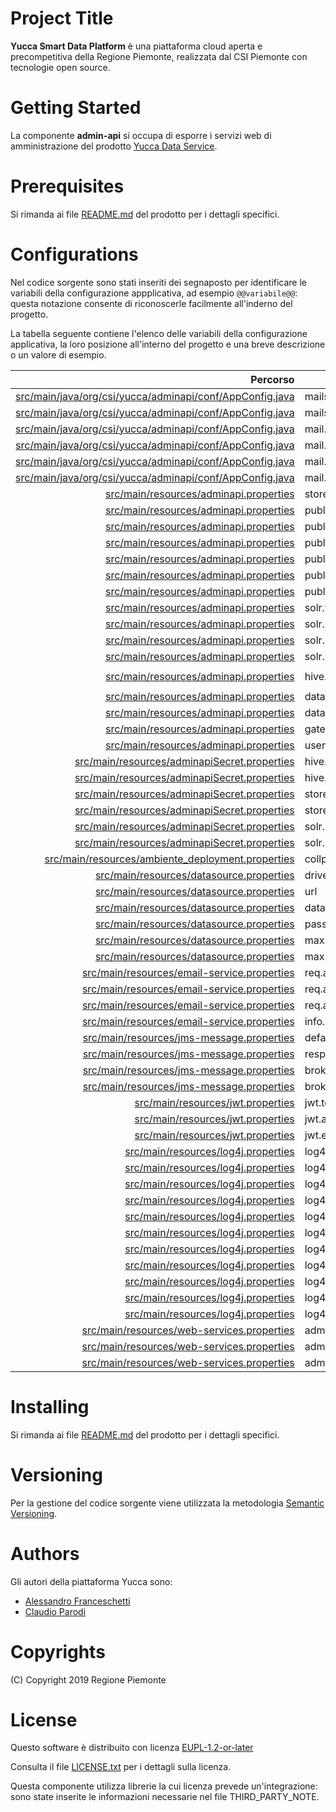 # Project Title
**Yucca Smart Data Platform** è una piattaforma cloud aperta e precompetitiva della Regione Piemonte, realizzata dal CSI Piemonte con tecnologie open source.
# Getting Started
La componente **admin-api** si occupa di esporre i servizi web di amministrazione del prodotto [Yucca Data Service](https://github.com/yucca-sdp/yucca-dataservice).
# Prerequisites
Si rimanda ai file [README.md](https://github.com/yucca-sdp/yucca-dataservice/blob/master/README.md) del prodotto per i dettagli specifici.
# Configurations
Nel codice sorgente sono stati inseriti dei segnaposto per identificare le variabili della configurazione appplicativa, ad esempio `@@variabile@@`: questa notazione consente di riconoscerle facilmente all'inderno del progetto.

La tabella seguente contiene l'elenco delle variabili della configurazione applicativa, la loro posizione all'interno del progetto e una breve descrizione o un valore di esempio.

| Percorso | Variabile | Descrizione o esempio | 
| ---: | --- | --- | 
| [src/main/java/org/csi/yucca/adminapi/conf/AppConfig.java](src/main/java/org/csi/yucca/adminapi/conf/AppConfig.java#L114) | mailsender.host |  | 
| [src/main/java/org/csi/yucca/adminapi/conf/AppConfig.java](src/main/java/org/csi/yucca/adminapi/conf/AppConfig.java#L117) | mailsender.username |  | 
| [src/main/java/org/csi/yucca/adminapi/conf/AppConfig.java](src/main/java/org/csi/yucca/adminapi/conf/AppConfig.java#L121) | mail.smtp.starttls.enable |  | 
| [src/main/java/org/csi/yucca/adminapi/conf/AppConfig.java](src/main/java/org/csi/yucca/adminapi/conf/AppConfig.java#L122) | mail.smtp.auth |  | 
| [src/main/java/org/csi/yucca/adminapi/conf/AppConfig.java](src/main/java/org/csi/yucca/adminapi/conf/AppConfig.java#L123) | mail.transport.protocol |  | 
| [src/main/java/org/csi/yucca/adminapi/conf/AppConfig.java](src/main/java/org/csi/yucca/adminapi/conf/AppConfig.java#L124) | mail.debug |  | 
| [src/main/resources/adminapi.properties](src/main/resources/adminapi.properties#L2) | store.url | `https://store.example.com/store/` | 
| [src/main/resources/adminapi.properties](src/main/resources/adminapi.properties#L5) | publisher.url | `https://publisher.example.com/publisher/` | 
| [src/main/resources/adminapi.properties](src/main/resources/adminapi.properties#L6) | publisher.consoleAddress | `https://publisher.example.com` | 
| [src/main/resources/adminapi.properties](src/main/resources/adminapi.properties#L7) | publisher.baseExposedApiUrl | `https://api.example.com:443/api/` | 
| [src/main/resources/adminapi.properties](src/main/resources/adminapi.properties#L8) | publisher.httpOk | `HTTP/1.1 200 OK` | 
| [src/main/resources/adminapi.properties](src/main/resources/adminapi.properties#L9) | publisher.responseOk | `"error" : false` | 
| [src/main/resources/adminapi.properties](src/main/resources/adminapi.properties#L10) | publisher.baseApiUrl | `http://api.example.com/api/odata/SmartDataOdataService.svc/` | 
| [src/main/resources/adminapi.properties](src/main/resources/adminapi.properties#L13) | solr.type.access | kerberos | 
| [src/main/resources/adminapi.properties](src/main/resources/adminapi.properties#L14) | solr.url | `solr1.example.com:2181,solr2.example.com:2181/solr` | 
| [src/main/resources/adminapi.properties](src/main/resources/adminapi.properties#L15) | solr.collection | sdp_metasearch | 
| [src/main/resources/adminapi.properties](src/main/resources/adminapi.properties#L16) | solr.security.domain.name | KERBEROS-SECURITY-DOMAIN | 
| [src/main/resources/adminapi.properties](src/main/resources/adminapi.properties#L19) | hive.jdbc.url | `jdbc:hive2://hive.example.com:8443/;ssl=true;?hive.server2.transport.mode=http;hive.server2.thrift.http.path=gateway/default/hive` | 
| [src/main/resources/adminapi.properties](src/main/resources/adminapi.properties#L22) | datainsert.base.url | `http://api.example.com/dataset/input/` | 
| [src/main/resources/adminapi.properties](src/main/resources/adminapi.properties#L23) | datainsert.delete.url | `http://api.example.com/insertdataapi/dataset/delete/` | 
| [src/main/resources/adminapi.properties](src/main/resources/adminapi.properties#L27) | gateway-api.base.url | `https://api.example.com/api/` | 
| [src/main/resources/adminapi.properties](src/main/resources/adminapi.properties#L30) | userportal.url | `https://userportal.example.com` | 
| [src/main/resources/adminapiSecret.properties](src/main/resources/adminapiSecret.properties#L2) | hive.jdbc.user |  | 
| [src/main/resources/adminapiSecret.properties](src/main/resources/adminapiSecret.properties#L3) | hive.jdbc.password |  | 
| [src/main/resources/adminapiSecret.properties](src/main/resources/adminapiSecret.properties#L7) | store.user |  | 
| [src/main/resources/adminapiSecret.properties](src/main/resources/adminapiSecret.properties#L8) | store.password |  | 
| [src/main/resources/adminapiSecret.properties](src/main/resources/adminapiSecret.properties#L11) | solr.username |  | 
| [src/main/resources/adminapiSecret.properties](src/main/resources/adminapiSecret.properties#L12) | solr.password |  | 
| [src/main/resources/ambiente_deployment.properties](src/main/resources/ambiente_deployment.properties#L1) | collprefix |  | 
| [src/main/resources/datasource.properties](src/main/resources/datasource.properties#L1) | driver.class.name | org.postgresql.Driver | 
| [src/main/resources/datasource.properties](src/main/resources/datasource.properties#L2) | url | `jdbc:postgresql://database.example.com:5432/DB_NAME/` | 
| [src/main/resources/datasource.properties](src/main/resources/datasource.properties#L3) | datasource.username |  | 
| [src/main/resources/datasource.properties](src/main/resources/datasource.properties#L4) | password |  | 
| [src/main/resources/datasource.properties](src/main/resources/datasource.properties#L5) | max.idle | 4 | 
| [src/main/resources/datasource.properties](src/main/resources/datasource.properties#L6) | max.active | 9 | 
| [src/main/resources/email-service.properties](src/main/resources/email-service.properties#L1) | req.action.mail-to |  | 
| [src/main/resources/email-service.properties](src/main/resources/email-service.properties#L2) | req.action.mail-from |  | 
| [src/main/resources/email-service.properties](src/main/resources/email-service.properties#L3) | req.action.mail-name |  | 
| [src/main/resources/email-service.properties](src/main/resources/email-service.properties#L4) | info.opendata.creation.mail-to |  | 
| [src/main/resources/jms-message.properties](src/main/resources/jms-message.properties#L1) | default.broker.url | `failover://tcp://api.example.com:61616` | 
| [src/main/resources/jms-message.properties](src/main/resources/jms-message.properties#L2) | response.queue | fabricControllerQueueNew | 
| [src/main/resources/jms-message.properties](src/main/resources/jms-message.properties#L3) | broker.user |  | 
| [src/main/resources/jms-message.properties](src/main/resources/jms-message.properties#L4) | broker.password |  | 
| [src/main/resources/jwt.properties](src/main/resources/jwt.properties#L4) | jwt.token.secret |  | 
| [src/main/resources/jwt.properties](src/main/resources/jwt.properties#L7) | jwt.auth.header |  | 
| [src/main/resources/jwt.properties](src/main/resources/jwt.properties#L10) | jwt.expire.hours |  | 
| [src/main/resources/log4j.properties](src/main/resources/log4j.properties#L2) | log4j.rootLogger | DEBUG, stdout, file | 
| [src/main/resources/log4j.properties](src/main/resources/log4j.properties#L5) | log4j.appender.stdout | org.apache.log4j.ConsoleAppender | 
| [src/main/resources/log4j.properties](src/main/resources/log4j.properties#L6) | log4j.appender.stdout.Target | System.out | 
| [src/main/resources/log4j.properties](src/main/resources/log4j.properties#L7) | log4j.appender.stdout.layout | org.apache.log4j.PatternLayout | 
| [src/main/resources/log4j.properties](src/main/resources/log4j.properties#L8) | log4j.appender.stdout.layout.ConversionPattern | `%d{yyyy-MM-dd HH:mm:ss} %-5p %c{1}:%L - %m%n` | 
| [src/main/resources/log4j.properties](src/main/resources/log4j.properties#L11) | log4j.appender.file | org.apache.log4j.RollingFileAppender | 
| [src/main/resources/log4j.properties](src/main/resources/log4j.properties#L13) | log4j.appender.file.File | `${catalina.home}/logs/myapp.log` | 
| [src/main/resources/log4j.properties](src/main/resources/log4j.properties#L14) | log4j.appender.file.MaxFileSize | 5MB | 
| [src/main/resources/log4j.properties](src/main/resources/log4j.properties#L15) | log4j.appender.file.MaxBackupIndex | 10 | 
| [src/main/resources/log4j.properties](src/main/resources/log4j.properties#L16) | log4j.appender.file.layout | org.apache.log4j.PatternLayout | 
| [src/main/resources/log4j.properties](src/main/resources/log4j.properties#L17) | log4j.appender.file.layout.ConversionPattern | `%d{yyyy-MM-dd HH:mm:ss} %-5p %c{1}:%L - %m%n` | 
| [src/main/resources/web-services.properties](src/main/resources/web-services.properties#L1) | adminservice.soap.endpoint | `https://mb.example.com:9446/wso003/services/EventProcessorAdminService.EventProcessorAdminServiceHttpsSoap11Endpoint` | 
| [src/main/resources/web-services.properties](src/main/resources/web-services.properties#L2) | adminservice.soap.endpoint.user | admin | 
| [src/main/resources/web-services.properties](src/main/resources/web-services.properties#L3) | adminservice.soap.endpoint.password |  | 

# Installing
Si rimanda ai file [README.md](https://github.com/yucca-sdp/yucca-dataservice/blob/master/README.md) del prodotto per i dettagli specifici.
# Versioning
Per la gestione del codice sorgente viene utilizzata la metodologia [Semantic Versioning](https://semver.org/).
# Authors
Gli autori della piattaforma Yucca sono:
- [Alessandro Franceschetti](mailto:alessandro.franceschetti@csi.it)
- [Claudio Parodi](mailto:claudio.parodi@csi.it)
# Copyrights
(C) Copyright 2019 Regione Piemonte
# License
Questo software è distribuito con licenza [EUPL-1.2-or-later](https://joinup.ec.europa.eu/collection/eupl/eupl-text-11-12)

Consulta il file [LICENSE.txt](../LICENSE.txt) per i dettagli sulla licenza.

Questa componente utilizza librerie la cui licenza prevede un'integrazione: sono state inserite le informazioni necessarie nel file THIRD_PARTY_NOTE.
